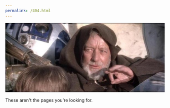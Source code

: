 ```yaml
---
permalink: /404.html
---
```


![404 logo](/images/obi-wan.jpg)

These aren't the pages you're looking for.
